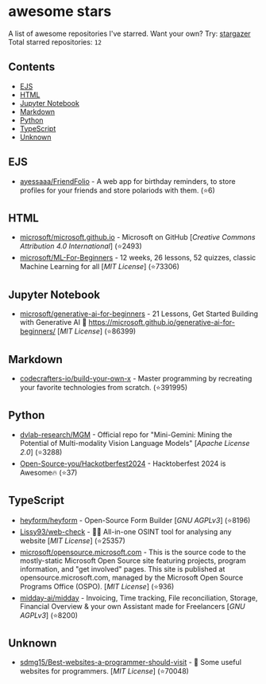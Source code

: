 # awesome stars

A list of awesome repositories I've starred. Want your own? Try: [stargazer](https://github.com/rverst/stargazer)  
Total starred repositories: `12`
## Contents

  - [EJS](#ejs)
  - [HTML](#html)
  - [Jupyter Notebook](#jupyter-notebook)
  - [Markdown](#markdown)
  - [Python](#python)
  - [TypeScript](#typescript)
  - [Unknown](#unknown)



## EJS

  - [ayessaaa/FriendFolio](https://github.com/ayessaaa/FriendFolio) - A web app for birthday reminders, to store profiles for your friends and store polariods with them. (⭐️6)

## HTML

  - [microsoft/microsoft.github.io](https://github.com/microsoft/microsoft.github.io) - Microsoft on GitHub \[*Creative Commons Attribution 4.0 International*\] (⭐️2493)
  - [microsoft/ML-For-Beginners](https://github.com/microsoft/ML-For-Beginners) - 12 weeks, 26 lessons, 52 quizzes, classic Machine Learning for all \[*MIT License*\] (⭐️73306)

## Jupyter Notebook

  - [microsoft/generative-ai-for-beginners](https://github.com/microsoft/generative-ai-for-beginners) - 21 Lessons, Get Started Building with Generative AI  🔗 https://microsoft.github.io/generative-ai-for-beginners/ \[*MIT License*\] (⭐️86399)

## Markdown

  - [codecrafters-io/build-your-own-x](https://github.com/codecrafters-io/build-your-own-x) - Master programming by recreating your favorite technologies from scratch. (⭐️391995)

## Python

  - [dvlab-research/MGM](https://github.com/dvlab-research/MGM) - Official repo for "Mini-Gemini: Mining the Potential of Multi-modality Vision Language Models" \[*Apache License 2.0*\] (⭐️3288)
  - [Open-Source-you/Hackotberfest2024](https://github.com/Open-Source-you/Hackotberfest2024) - Hacktoberfest 2024 is Awesome🔥 (⭐️37)

## TypeScript

  - [heyform/heyform](https://github.com/heyform/heyform) - Open-Source Form Builder \[*GNU AGPLv3*\] (⭐️8196)
  - [Lissy93/web-check](https://github.com/Lissy93/web-check) - 🕵️‍♂️ All-in-one OSINT tool for analysing any website \[*MIT License*\] (⭐️25357)
  - [microsoft/opensource.microsoft.com](https://github.com/microsoft/opensource.microsoft.com) - This is the source code to the mostly-static Microsoft Open Source site featuring projects, program information, and "get involved" pages. This site is published at opensource.microsoft.com, managed by the Microsoft Open Source Programs Office (OSPO). \[*MIT License*\] (⭐️936)
  - [midday-ai/midday](https://github.com/midday-ai/midday) - Invoicing, Time tracking, File reconciliation, Storage, Financial Overview & your own Assistant made for Freelancers \[*GNU AGPLv3*\] (⭐️8200)

## Unknown

  - [sdmg15/Best-websites-a-programmer-should-visit](https://github.com/sdmg15/Best-websites-a-programmer-should-visit) - :link: Some useful websites for programmers. \[*MIT License*\] (⭐️70048)


